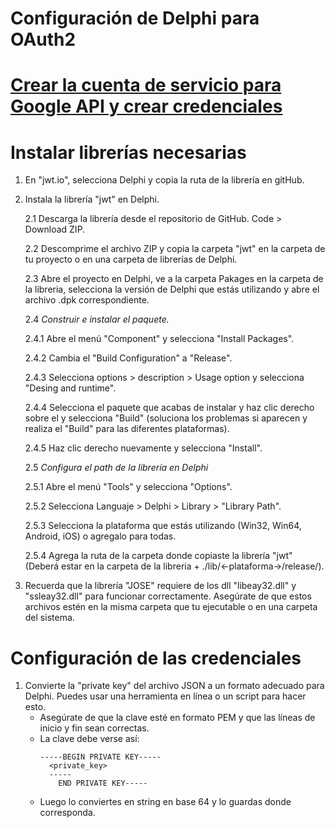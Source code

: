 # Configuración de Delphi para OAuth2

# [Crear la cuenta de servicio para Google API y crear credenciales](Service_Account_google_API.md)

# Instalar librerías necesarias

1. En "jwt.io", selecciona Delphi y copia la ruta de la librería en gitHub.

2. Instala la librería "jwt" en Delphi.

   2.1 Descarga la librería desde el repositorio de GitHub. Code > Download ZIP.

   2.2 Descomprime el archivo ZIP y copia la carpeta "jwt" en la carpeta de tu proyecto o en una carpeta de librerías de Delphi.

   2.3 Abre el proyecto en Delphi, ve a la carpeta Pakages en la carpeta de la libreria, selecciona la versión de Delphi que estás utilizando y abre el archivo .dpk correspondiente.

   2.4 _Construir e instalar el paquete._

   2.4.1 Abre el menú "Component" y selecciona "Install Packages".

   2.4.2 Cambia el "Build Configuration" a "Release".

   2.4.3 Selecciona options > description > Usage option y selecciona "Desing and runtime".

   2.4.4 Selecciona el paquete que acabas de instalar y haz clic derecho sobre el y selecciona "Build" (soluciona los problemas si aparecen y realiza el "Build" para las diferentes plataformas).

   2.4.5 Haz clic derecho nuevamente y selecciona "Install".

   2.5 _Configura el path de la librería en Delphi_

   2.5.1 Abre el menú "Tools" y selecciona "Options".

   2.5.2 Selecciona Languaje > Delphi > Library > "Library Path".

   2.5.3 Selecciona la plataforma que estás utilizando (Win32, Win64, Android, iOS) o agregalo para todas.

   2.5.4 Agrega la ruta de la carpeta donde copiaste la librería "jwt" (Deberá estar en la carpeta de la libreria + ./lib/<-plataforma->/release/).

3. Recuerda que la librería "JOSE" requiere de los dll "libeay32.dll" y "ssleay32.dll" para funcionar correctamente. Asegúrate de que estos archivos estén en la misma carpeta que tu ejecutable o en una carpeta del sistema.

# Configuración de las credenciales

1. Convierte la "private key" del archivo JSON a un formato adecuado para Delphi. Puedes usar una herramienta en línea o un script para hacer esto.
   - Asegúrate de que la clave esté en formato PEM y que las líneas de inicio y fin sean correctas.
   - La clave debe verse así:
     ```
     -----BEGIN PRIVATE KEY-----
       <private_key>
       -----
         END PRIVATE KEY-----
     ```
   - Luego lo conviertes en string en base 64 y lo guardas donde corresponda.
